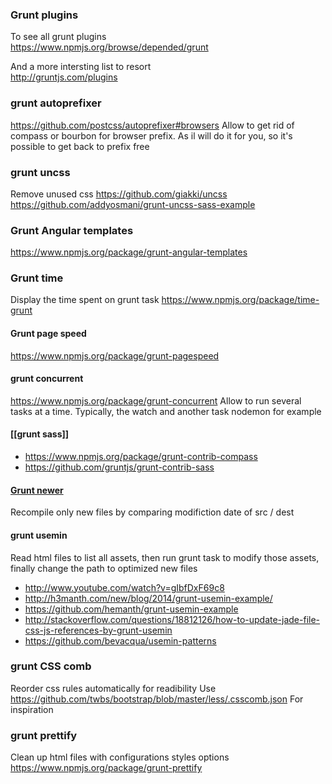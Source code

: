 ### Grunt plugins 

To see all grunt plugins    
https://www.npmjs.org/browse/depended/grunt

And a more intersting list to resort    
http://gruntjs.com/plugins

### grunt autoprefixer
https://github.com/postcss/autoprefixer#browsers
Allow to get rid of compass or bourbon for browser prefix. 
As il will do it for you, so it's possible to get back to prefix free 

### grunt uncss 
Remove unused css 
https://github.com/giakki/uncss      
https://github.com/addyosmani/grunt-uncss-sass-example    

### Grunt Angular templates
https://www.npmjs.org/package/grunt-angular-templates

### Grunt time
Display the time spent on grunt task
https://www.npmjs.org/package/time-grunt

#### Grunt page speed
https://www.npmjs.org/package/grunt-pagespeed

#### grunt concurrent
https://www.npmjs.org/package/grunt-concurrent
Allow to run several tasks at a time. Typically, the watch and another task nodemon for example

#### [[grunt sass]]   
* https://www.npmjs.org/package/grunt-contrib-compass    
* https://github.com/gruntjs/grunt-contrib-sass

#### [Grunt newer](https://github.com/tschaub/grunt-newer)
Recompile only new files by comparing modifiction date of src / dest

#### grunt usemin

Read html files to list all assets, then run grunt task to modify those assets, finally change the path to optimized new files 
* http://www.youtube.com/watch?v=gIbfDxF69c8
* http://h3manth.com/new/blog/2014/grunt-usemin-example/
* https://github.com/hemanth/grunt-usemin-example
* http://stackoverflow.com/questions/18812126/how-to-update-jade-file-css-js-references-by-grunt-usemin
* https://github.com/bevacqua/usemin-patterns

### grunt CSS comb 
Reorder css rules automatically for readibility 
Use 
https://github.com/twbs/bootstrap/blob/master/less/.csscomb.json
For inspiration

### grunt prettify
Clean up html files with configurations styles options   
https://www.npmjs.org/package/grunt-prettify